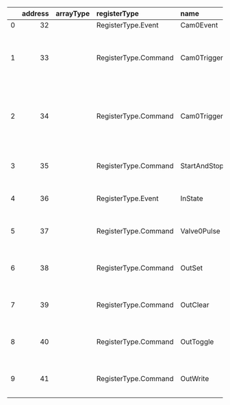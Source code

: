 |    |   address | arrayType   | registerType         | name                 | alias                | elementType          | payloadType     | maskType   | description                                                           | converter   | visibility            | group   |
|---:|----------:|:------------|:---------------------|:---------------------|:---------------------|:---------------------|:----------------|:-----------|:----------------------------------------------------------------------|:------------|:----------------------|:--------|
|  0 |        32 |             | RegisterType.Event   | Cam0Event            | Cam0Event            | ElementType.Register | PayloadType.U8  |            |                                                                       |             | VisibilityType.Public |         |
|  1 |        33 |             | RegisterType.Command | Cam0TriggerFrequency | Cam0TriggerFrequency | ElementType.Register | PayloadType.U16 |            | Sets the trigger frequency for camera 0 between 1 and 1000.           |             | VisibilityType.Public |         |
|  2 |        34 |             | RegisterType.Command | Cam0TriggerDuration  | Cam0TriggerDuration  | ElementType.Register | PayloadType.U16 |            | Sets the duration of the trigger pulse (minimum is 100) for camera 0. |             | VisibilityType.Public |         |
|  3 |        35 |             | RegisterType.Command | StartAndStop         | StartAndStop         | ElementType.Register | PayloadType.U8  |            | Starts or stops the camera immediately.                               |             | VisibilityType.Public |         |
|  4 |        36 |             | RegisterType.Event   | InState              | InState              | ElementType.Register | PayloadType.U8  |            | Contains the state of the input ports.                                |             | VisibilityType.Public |         |
|  5 |        37 |             | RegisterType.Command | Valve0Pulse          | Valve0Pulse          | ElementType.Register | PayloadType.U8  |            | Configures the valve 0 open time in milliseconds.                     |             | VisibilityType.Public |         |
|  6 |        38 |             | RegisterType.Command | OutSet               | OutSet               | ElementType.Register | PayloadType.U8  |            | Bitmask to set the available outputs.                                 |             | VisibilityType.Public |         |
|  7 |        39 |             | RegisterType.Command | OutClear             | OutClear             | ElementType.Register | PayloadType.U8  |            | Bitmask to clear the available outputs.                               |             | VisibilityType.Public |         |
|  8 |        40 |             | RegisterType.Command | OutToggle            | OutToggle            | ElementType.Register | PayloadType.U8  |            | Bitmask to toggle the available outputs.                              |             | VisibilityType.Public |         |
|  9 |        41 |             | RegisterType.Command | OutWrite             | OutWrite             | ElementType.Register | PayloadType.U8  |            | Bitmask to write the available outputs.                               |             | VisibilityType.Public |         |